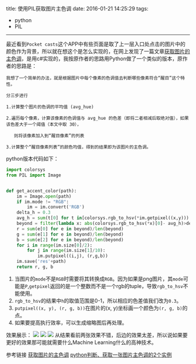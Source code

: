 title: 使用PIL获取图片主色调
date: 2016-01-21 14:25:29
tags:
  - python
  - PIL
---

最近看到`Pocket casts`这个APP中有些页面是取了上一层入口处点击的图片中的颜色作为背景，所以就在想这个是怎么实现的，在网上发现了一篇文章[获取图片的主色调](http://www.cnblogs.com/michaelhuwei/p/3701535.html)，是用c#实现的，我按原作者的思路用Python做了一个类似的版本，原作者的思路是：
```
我想了一个简单的办法，就是根据图片中每个像素的色调值去判断哪些像素符合“醒目”这个特性。

分三步进行

1.计算整个图片的色调的平均值 (avg_hue)

2.遍历每个像素，计算该像素的色调值与 avg_hue 的色差（即将二者相减后取绝对值），如果该色差大于一个阈值（本文中取 30），

   则将该像素加入到“醒目像素”的列表

3.计算整个“醒目像素列表”的颜色均值，得到的结果即为该图片的主色调。
```


python版本代码如下：

```python
import colorsys
from PIL import Image


def get_accent_color(path):
    im = Image.open(path)
    if im.mode != "RGB":
        im = im.convert('RGB')
    delta_h = 0.3
    avg_h = sum(t[0] for t in[colorsys.rgb_to_hsv(*im.getpixel((x,y))) for x in range(im.size[0]) for y in range(im.size[1])])/(im.size[0]*im.size[1])
    beyond = filter(lambda x: abs(colorsys.rgb_to_hsv(*x)[0]- avg_h)>delta_h ,[im.getpixel((x,y)) for x in range(im.size[0]) for y in range(im.size[1])])
    r = sum(e[0] for e in beyond)/len(beyond)
    g = sum(e[1] for e in beyond)/len(beyond)
    b = sum(e[2] for e in beyond)/len(beyond)
    for i in range(im.size[0]/2):
        for j in range(im.size[1]/10):
            im.putpixel((i,j), (r,g,b))
    im.save('res'+path)
    return r, g, b
```

  1. 当图片的`mode`不是`RGB`时需要将其转换成`RGB`。因为如果是png图片，其`mode`可能是`P`,`getpixel`返回的是一个整数而不是一个rgb的tuple，导致`rgb_to_hsv`不能使用。
  2. `rgb_to_hsv`的结果中`h`的取值范围是0-1，所以相应的色差值我们改为`0.3`。
  3. `putpixel((x, y), (r, g, b))`在图片的(x, y)坐标画一个颜色为`(r, g, b)`的点。
  4. 如果要提高执行效率，可以生成缩略图后再处理。

效果展示：
![](http://7xkbsf.com1.z0.glb.clouddn.com/16-1-21/86402189.jpg)
![](http://7xkbsf.com1.z0.glb.clouddn.com/16-1-21/5371713.jpg)
![](http://7xkbsf.com1.z0.glb.clouddn.com/16-1-21/49477423.jpg)
从结果看前两张效果不错，后边的效果太差，所以说如果要更好的效果那可能就需要什么Machine Learning什么的高神技术。

参考链接
[获取图片的主色调](http://www.cnblogs.com/michaelhuwei/p/3701535.html)
[python判断、获取一张图片主色调的2个实例](http://www.jb51.net/article/48875.htm)
